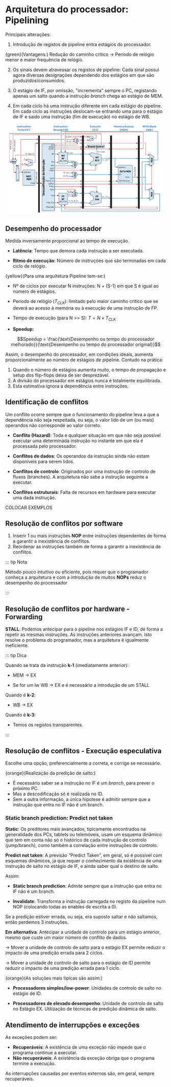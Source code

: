 # Arquitetura do processador: Pipelining

Principais alterações:

1. Introdução de registos de pipeline entra estágios do processador.

{green}(Vantagens:) Redução do caminho critico $\to$ Período de relógio menor e maior frequência de relógio.

2. Os sinais devem atravessar os registos de pipeline: Cada sinal possui agora diversas designações dependendo dos estágios em que são produzidos/consumidos.

3. O estágio de IF, por omissão, "incrementa" sempre o PC, registando apenas um salto quando a instrução _branch_ chega ao estágio de MEM.

4. Em cada ciclo há uma instrução diferente em cada estágio do pipeline. Em cada ciclo as instruções deslocam-se entrando uma para o estágio de IF e saido uma instrução (fim de execução) no estágio de WB.

![vertical funcional](./img/img7.png)

## Desempenho do processador

Medida inversamente proporcional ao tempo de execução.

- **Latência**: Tempo que demora cada instrução a ser executada.

- **Ritmo de execução**: Número de instruções que são terminadas em cada ciclo de relógio.

{yellow}(Para uma arquitetura Pipeline tem-se:)

- Nº de ciclos por executar N instruções: N + (S-1) em que S é igual ao número de estágios.

- Periodo de relógio $(T_{CLK})$: limitado pelo maior caminho critico que se deverá ao acesso à memória ou à execução de uma instrução de FP.

- Tempo de execução (para N >> S): $T = N \times T_{CLK}$

- **Speedup:**

$$Speedup = \frac{\text{Desempenho ou tempo do processador melhorado}}{\text{Desempenho ou tempo do processador original}}$$

Assim, o desempenho do processador, em condições ideais, aumenta proporcionalmente ao número de estágios de pipeline. Contudo na prática:

1. Quando o número de estágios aumenta muito, o tempo de propagação e setup dos flip-flops deixa de ser desprezável.
2. A divisão do processador em estágios nunca é totalmente equilibrada.
3. Esta estimativa ignora a dependência entre instruções.

## Identificação de conflitos

Um conflito ocorre sempre que o funcionamento do pipeline leva a que a dependência não seja respeitada, ou seja, o valor lido de um (ou mais) operandos não corresponde ao valor correto.

- **Conflito (Hazard)**: Toda e qualquer situação em que não seja possível executar uma determinada instrução no instante em que ela é processada pelo processador.

- **Conflitos de dados**: Os operandos da instrução ainda não estam disponiveis para serem lidos.

- **Conflitos de controlo**: Originados por uma instrução de controlo de fluxos (branches). A arquitetura não sabe a instrução seguinte a executar.

- **Conflitos estruturais**: Falta de recursos em hardware para executar uma dada instrução.

COLOCAR EXEMPLOS

## Resolução de conflitos por software

1. Inserir 1 ou mais instruções **NOP** entre instruções dependentes de forma a garantir a inexistência de conflitos.
2. Reordenar as instruções também de forma a garantir a inexistência de conflitos.

::: tip Nota

Método pouco intuitivo ou eficiente, pois requer que o programador conheça a arquitetura e com a introdução de muitos **NOPs** reduz o desempenho do processador

:::

## Resolução de conflitos por hardware - Forwarding

**STALL**: Podemos antecipar para o pipeline nos estágios IF e ID, de forma a repetir as mesmas instruções. As instruções anteriores avançam. Isto resolve o problema do programador, mas a arquitetura é igualmente ineficiente.

::: tip Dica

Quando se trata da instrução **k-1** (imediatamente anterior):

- MEM $\to$ EX

- Se for um lw WB $\to$ EX e é necessário a introdução de um STALL

Quando é **k-2**:

- WB $\to$ EX

Quando é **k-3**:

- Temos os registos transparentes.

:::

## Resolução de conflitos - Execução especulativa

Escolhe uma opção, preferencialmente a correta, e corrige se necessário.

{orange}(Realização da predição de salto:)

- É necessário saber se a instrução no IF é um _branch_, para prever o próximo PC.
- Mas a descodificação só é realizada no ID.
- Sem a outra informação, a única hipotese é admitir sempre que a instrução que entra no IF não é um branch.

### Static branch prediction: Predict not taken

**Static**: Os preditores mais avançados, tipicamente encontrados na generalidade dos PCs, tablets ou telemóveis, usam um esquema dinâmico que tem em conta não só o histórico de cada instrução de controlo (jump/branch), como também a correlação entre instruções de controlo.

**Predict not taken**: A previsão “Predict Taken”, em geral, só é possível com esquemas dinâmicos, já que requer o conhecimento da existência de uma instrução de salto no estágio de IF, e ainda saber qual o destino de salto.

Assim:

- **Static branch prediction**: Admite sempre que a instrução que entra no IF não é um branch.

- **Invalidate**: Transforma a instrução carregada no registo da pipeline num NOP (colocando todas as enables de escrita a 0).

Se a predição estiver errada, ou seja, era suposto saltar e não saltamos, então perdemos 3 instruções.

**Em alternativa**: Antecipar a unidade de controlo para um estágio anterior, mesmo que custe um maior número de conflito de dados.

$\to$ Mover a unidade de controlo de salto para o estágio EX permite reduzir o impacto de uma predição errada para 2 ciclos.

$\to$ Mover a unidade de controlo de salto para o estágio de ID permite reduzir o impacto de uma predição errada para 1 ciclo.

{orange}(As soluções mais tipicas são assim:)

- **Processadores simples/low-power**: Unidades de controlo de salto no estágio de ID.

- **Processadores de elevado desempenho**: Unidade de controlo de salto no Estágio EX. Utilização de técnicas de predição dinâmica de salto.

## Atendimento de interrupções e exceções

As exceções podem ser:

- **Recuperáveis**: A existência de uma exceção não impede que o programa continue a executar.
- **Não recuperáveis**: A existência da exceção obriga que o programa termine a execução.

As interrupções causadas por eventos externos são, em geral, sempre recuperáveis.
